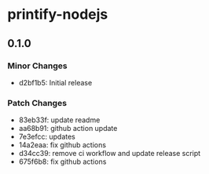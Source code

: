 # printify-nodejs

## 0.1.0

### Minor Changes

- d2bf1b5: Initial release

### Patch Changes

- 83eb33f: update readme
- aa68b91: github action update
- 7e3efcc: updates
- 14a2eaa: fix github actions
- d34cc39: remove ci workflow and update release script
- 675f6b8: fix github actions
